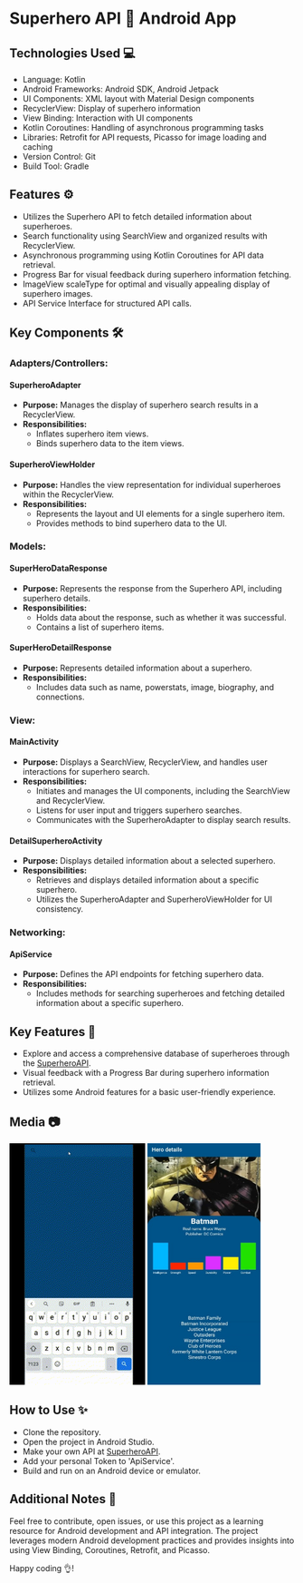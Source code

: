 # Superhero API 🦸 Android App

## Technologies Used 💻

- Language: Kotlin
- Android Frameworks: Android SDK, Android Jetpack
- UI Components: XML layout with Material Design components
- RecyclerView: Display of superhero information
- View Binding: Interaction with UI components
- Kotlin Coroutines: Handling of asynchronous programming tasks
- Libraries: Retrofit for API requests, Picasso for image loading and caching
- Version Control: Git
- Build Tool: Gradle
  

## Features ⚙️

- Utilizes the Superhero API to fetch detailed information about superheroes.
- Search functionality using SearchView and organized results with RecyclerView.
- Asynchronous programming using Kotlin Coroutines for API data retrieval.
- Progress Bar for visual feedback during superhero information fetching.
- ImageView scaleType for optimal and visually appealing display of superhero images.
- API Service Interface for structured API calls.
  

## Key Components 🛠️

### Adapters/Controllers:

#### SuperheroAdapter
- **Purpose:** Manages the display of superhero search results in a RecyclerView.
- **Responsibilities:**
  - Inflates superhero item views.
  - Binds superhero data to the item views.

#### SuperheroViewHolder
- **Purpose:** Handles the view representation for individual superheroes within the RecyclerView.
- **Responsibilities:**
  - Represents the layout and UI elements for a single superhero item.
  - Provides methods to bind superhero data to the UI.


### Models:
#### SuperHeroDataResponse
- **Purpose:** Represents the response from the Superhero API, including superhero details.
- **Responsibilities:**
  - Holds data about the response, such as whether it was successful.
  - Contains a list of superhero items.

#### SuperHeroDetailResponse
- **Purpose:** Represents detailed information about a superhero.
- **Responsibilities:**
  - Includes data such as name, powerstats, image, biography, and connections.



### View:
#### MainActivity
- **Purpose:** Displays a SearchView, RecyclerView, and handles user interactions for superhero search.
- **Responsibilities:**
  - Initiates and manages the UI components, including the SearchView and RecyclerView.
  - Listens for user input and triggers superhero searches.
  - Communicates with the SuperheroAdapter to display search results.

#### DetailSuperheroActivity
- **Purpose:** Displays detailed information about a selected superhero.
- **Responsibilities:**
  - Retrieves and displays detailed information about a specific superhero.
  - Utilizes the SuperheroAdapter and SuperheroViewHolder for UI consistency.



### Networking:
#### ApiService
- **Purpose:** Defines the API endpoints for fetching superhero data.
- **Responsibilities:**
  - Includes methods for searching superheroes and fetching detailed information about a specific superhero.



## Key Features 🚀
- Explore and access a comprehensive database of superheroes through the <a href="https://superheroapi.com/" rel="noopener noreferrer" target="_blank">SuperheroAPI</a>.
- Visual feedback with a Progress Bar during superhero information retrieval.
- Utilizes some Android features for a basic user-friendly experience.

## Media 📷

<p>
<img src="image/SuperheroAPI.gif" alt="SuperheroAPI" width="240" height="426"/>
<img src="image/SuperheroScreen.jpg" alt="SuperheroScreen" width="200" height="426"/>
</p>


## How to Use ✨

- Clone the repository.
- Open the project in Android Studio.
- Make your own API at <a href="https://superheroapi.com/" rel="noopener noreferrer" target="_blank">SuperheroAPI</a>.
- Add your personal Token to 'ApiService'.
- Build and run on an Android device or emulator.


## Additional Notes 📝

Feel free to contribute, open issues, or use this project as a learning resource for Android development and API integration. The project leverages modern Android development practices and provides insights into using View Binding, Coroutines, Retrofit, and Picasso. 

Happy coding 👌! 
